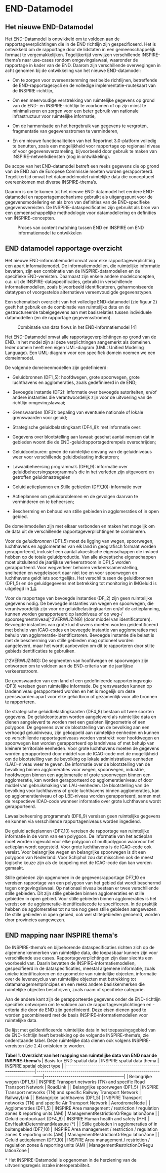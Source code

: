 END-Datamodel 
=======================

Het nieuwe END-Datamodel
----------------------------

Het END-Datamodel is ontwikkeld om te voldoen aan de rapportageverplichtingen
die in de END richtlijn zijn gespecificeerd. Het is ontwikkeld om de rapportage
door de lidstaten in een gemeenschappelijk formaat te vergemakkelijken.
Tegelijkertijd verwijzen verschillende INSPIRE-thema’s naar use-cases rondom
omgevingslawaai, waaronder de rapportage in kader van de END. Daarom zijn
verschillende overwegingen in acht genomen bij de ontwikkeling van het nieuwe
END-datamodel:

-   Om te zorgen voor overeenstemming met beide richtlijnen, betreffende de
    END-rapportagecycli en de volledige implementatie-routekaart van de
    INSPIRE-richtlijn,

-   Om een meervoudige verstrekking van ruimtelijke gegevens op grond van de
    END- en INSPIRE-richtlijn te voorkomen of op zijn minst te minimaliseren en
    zorgen voor een beter gebruik van nationale infrastructuur voor ruimtelijke
    informatie,

-   Om de harmonisatie en het hergebruik van gegevens te vergroten, fragmentatie
    van gegevensstromen te verminderen,

-   En om nieuwe functionaliteiten van het Reportnet 3.0-platform volledig te
    benutten, zoals een mogelijkheid voor rapportage op regionaal niveau of voor
    gegevensverzameling, bijvoorbeeld door gebruik te maken van
    INSPIRE-netwerkdiensten (nog in ontwikkeling).

De scope van het END-datamodel betreft een reeks gegevens die op grond van de
END aan de Europese Commissie moeten worden gerapporteerd. Tegelijkertijd omvat
het datamodelmodel ruimtelijke data die conceptueel overeenkomen met diverse
INSPIRE-thema’s.

Daarom is om te komen tot het nieuwe END-datamodel het eerdere END-datamodel en
rapportagemechanisme gebruikt als uitgangspunt voor de gegevensmodellering en
als bron van definities van de END-specifieke gegevensvereisten. De
INSPIRE-dataspecificaties zijn gebruikt als bron van een gemeenschappelijke
methodologie voor datamodellering en definities van INSPIRE-concepten.

<figure id="Figuur_1">
<img src="media/figuur1.png" alt="">
<figcaption>Proces van content matching tussen END en INSPIRE om END informatiemodel te ontwikkelen</figcaption>
</figure>

END datamodel rapportage overzicht
--------------------------------------

Het nieuwe END-informatiemodel omvat voor elke rapportageverplichting een apart
informatiemodel. De informatiemodellen, die ruimtelijke informatie bevatten,
zijn een combinatie van de INSPIRE-datamodellen en de specifieke END-vereisten.
Daarnaast zijn enkele andere modelconcepten, o.a. uit de
INSPIRE-dataspecificaties, gebruikt in verschillende informatiemodellen, zoals
bijvoorbeeld identificatoren, geharmoniseerde datatypen of voorgestelde
alternatieve vereenvoudigde gegevenstypen.

Een schematisch overzicht van het volledige END-datamodel (zie figuur 2) geeft
het gebruik en de combinatie van ruimtelijke data en de gestructureerde
tabelgegevens aan met basisrelaties tussen individuele datamodellen (en de
rapportage gegevensstromen).

<figure id="Figuur_2">
<img src="media/figuur2.png" alt="">
<figcaption>Combinatie van data flows in het END-informatiemodel [4]</figcaption>
</figure>

Het END-Datamodel omvat alle rapportageverplichtingen op grond van de END. In
het model zijn al deze verplichtingen aangemerkt als domeinen. Ieder domein
heeft een eigen UML-diagram (UML: Unified Modeling Language). Een UML-diagram
voor een specifiek domein noemen we een domeinmodel.

De volgende domeinenmodellen zijn gedefinieerd:

-   Geluidbronnen (DF1_5): hoofdwegen, grote spoorwegen, grote luchthavens en
    agglomeraties, zoals gedefinieerd in de END;

-   Bevoegde instantie (DF2): informatie over bevoegde autoriteiten, en/of
    andere instanties die verantwoordelijk zijn voor de uitvoering van de
    richtlijn omgevingslawaai;

-   Grenswaarden (DF3): bepaling van eventuele nationale of lokale grenswaarden
    voor geluid;

-   Strategische geluidbelastingkaart (DF4_8): met informatie over:

-   Gegevens over blootstelling aan lawaai: geschat aantal mensen dat in
    gebieden woont die de END-geluidrapportagedrempels overschrijden;

-   Geluidcontouren: geven de ruimtelijke omvang van de geluidniveaus weer voor
    verschillende geluidbelasting indicatoren;

-   Lawaaibeheersing programma’s (DF6_9): informatie over
    geluidbeheersingsprogramma's die in het verleden zijn uitgevoerd en
    getroffen geluidmaatregelen

-   Geluid actieplannen en Stille gebieden (DF7_10): informatie over

-   Actieplannen om geluidproblemen en de gevolgen daarvan te verminderen en te
    beheersen;

-   Bescherming en behoud van stille gebieden in agglomeraties of in open
    gebied.

De domeinmodellen zijn met elkaar verbonden en maken het mogelijk om de data uit
de verschillende rapportageverplichtingen te combineren.

Voor de *geluidbronnen* (DF1_5) moet de ligging van wegen, spoorwegen,
luchthavens en agglomeraties van elk land in geografisch formaat worden
gerapporteerd, inclusief een aantal akoestische eigenschappen die invloed hebben
op de totale geluidproductie. Van alle akoestische eigenschappen moet
uitsluitend de jaarlijkse verkeersstroom in DF1_5 worden gerapporteerd. Voor
wegverkeer behoren verkeerssamenstelling, snelheden en wegdeksoort daar niet toe
en voor spoorwegen en luchthavens geldt iets soortgelijks. Het verschil tussen
de geluidbronnen (DF1_5) en de geluidgegevens met betrekking tot monitoring in
IMGeluid is uitgelegd in [1.4](VERWIJZING).

Voor de rapportage van bevoegde instanties (DF_2) zijn geen ruimtelijke gegevens
nodig. De bevoegde instanties van wegen en spoorwegen, die verantwoordelijk zijn
voor de geluidbelastingkaarten en/of de actieplanning, kunnen worden
gerapporteerd op landniveau of op weg-/ spoorsegmentniveau[\^2VERWIJZING] (door
middel van identificatoren). Bevoegde instanties van grote luchthavens moeten
worden geïdentificeerd met behulp van ICAO-codes en bevoegde instantie van
agglomeraties met behulp van agglomeratie-identificatoren. Bevoegde instantie
die belast is met de bescherming van stille gebieden mag optioneel worden
aangeleverd, maar het wordt aanbevolen om dit te rapporteren door stilte
gebiedsidentificaties te gebruiken.

[\^2VERWIJZING]: De segmenten van hoofdwegen en spoorwegen zijn ontworpen om te
voldoen aan de END-criteria van de jaarlijkse verkeersstroom.

De grenswaarden van een land of een gedefinieerde rapporteringsregio (DF3)
vereisen geen ruimtelijke informatie. De grenswaarden kunnen op landenniveau
gerapporteerd worden en het is mogelijk om deze grenswaarden apart voor elke
geluidbron of gezamenlijk voor alle bronnen te rapporteren.

De strategische geluidbelastingkaarten (DF4_8) bestaan uit twee soorten
gegevens. De geluidcontouren worden aangeleverd als ruimtelijke data en dienen
aangeleverd te worden met een gesloten lijngeometrie of een polygoon. De
gegevens over de blootstelling van de bevolking aan een verhoogd geluidniveau,
zijn gekoppeld aan ruimtelijke eenheden en kunnen op verschillende
rapportageniveaus worden verstrekt: voor hoofdwegen en spoorwegen kan worden
gerapporteerd op landniveau of met behulp van kleinere territoriale eenheden.
Voor grote luchthavens moeten de gegevens worden gerapporteerd door middel van
de ICAO-code met de mogelijkheid om de blootstelling van de bevolking op lokale
administratieve eenheden (LAU)-niveau weer te geven. De informatie over de
blootstelling van de bevolking binnen agglomeraties voor wegen, spoorwegen,
industrie, hoofdwegen binnen een agglomeratie of grote spoorwegen binnen een
agglomeratie, kan worden gerapporteerd op agglomeratieniveau of door middel van
gebruikmaking van LAU-eenheden. De blootstelling van de bevolking voor
luchthavens of grote luchthavens binnen agglomeraties, kan op agglomeratieniveau
of op LBE-niveau worden gerapporteerd, samen met de respectieve ICAO-code
wanneer informatie over grote luchthavens wordt gerapporteerd.

Lawaaibeheersing programma’s (DF6_9) vereisen geen ruimtelijke gegevens en
kunnen via verschillende rapportageniveaus worden ingediend.

De geluid actieplannen (DF7_10) vereisen de rapportage van ruimtelijke
informatie in de vorm van een polygoon. De informatie van het actieplan moet
worden ingevuld voor elke polygoon of multipolygoon waarvoor het actieplan wordt
opgesteld. Voor grote luchthavens is de ICAO-code ook vereist. Voor belangrijke
wegen en belangrijke spoorwegen is dit een polygoon van Nederland. Voor Schiphol
zou dat misschien ook de meest logische keuze zijn als de koppeling met de
ICAO-code dan kan worden gemaakt.

Stille gebieden zijn opgenomen in de gegevensrapportage DF7_10 en vereisen
rapportage van een polygoon van het gebied dat wordt beschermd tegen
omgevingslawaai. Op nationaal niveau bestaan er twee verschillende stille
gebieden. Dit zijn stille gebieden binnen agglomeraties en stille gebieden in
open gebied. Voor stille gebieden binnen agglomeraties is het vereist om de
agglomeratie-identificatiecode te specificeren. In de praktijk hebben de
agglomeraties tot nu toe nog geen stille gebieden aangewezen. De stille gebieden
in open gebied, ook wel stiltegebieden genoemd, worden door provincies
aangewezen.

END mapping naar INSPIRE thema's
------------------------------------

De INSPIRE-thema’s en bijbehorende dataspecificaties richten zich op de algemene
kenmerken van ruimtelijke data, die toepasbaar kunnen zijn voor verschillende
use cases. Rapportageverplichtingen zijn daar slechts een voorbeeld van. Daarin
bevatten de INSPIRE-informatiemodellen, gespecifieerd in de dataspecificaties,
meestal algemene informatie, zoals unieke identificatoren en de geometrie van
ruimtelijke objecten, informatie over de levenscyclus van ruimtelijke objecten
met betrekking tot datamanagementprincipes en een reeks andere basiskenmerken
die ruimtelijke objecten beschrijven, zoals naam of specifieke categorie.

Aan de andere kant zijn de gerapporteerde gegevens onder de END-richtlijn
specifiek ontworpen om te voldoen aan de rapportageverplichtingen en -criteria
die door de END zijn gedefinieerd. Deze eisen dienen goed te worden gecombineerd
met de basis INSPIRE-informatiemodellen voor ruimtelijke data.

De lijst met geïdentificeerde ruimtelijke data in het toepassingsgebied van de
END-richtlijn heeft betrekking op de volgende INSPIRE-thema’s, zie onderstaande
tabel. Deze ruimtelijke data dienen ook volgens INSPIRE-vereisten (zie 2.4)
ontsloten te worden.


**Tabel 1. Overzicht van het mapping van ruimtelijke data van END naar de
INSPIRE-thema’s**
| Basis for END spatial data                                   | INSPIRE spatial data thema                                                      | INSPIRE spatial object type            |
|--------------------------------------------------------------|---------------------------------------------------------------------------------|----------------------------------------|
| Belangrijke wegen (DF1_5)                                    | INSPIRE Transport networks (TN) and specific Road Transport Network             | RoadLink                               |
| Belangrijke spoorwegen (DF1_5)                               | INSPIRE Transport networks (TN) and specific Railway Transport Network          | RailwayLink                            |
| Belangrijke luchthavens (DF1_5)                              | INSPIRE Transport networks (TN) and specific Air Transport Network              | AerodromeNode                          |
| Agglomeraties (DF1_5)                                        | INSPIRE Area management / restriction / regulation zones & reporting units (AM) | ManagementRestrictionOrRegu lationZone |
| Geluid contourkaart (DF4_8)                                  | INSPIRE Human health and safety (HH)                                            | EnvHealthDeterminantMeasure (\*)       |
| Stille gebieden in agglomeraties of in buitengebied (DF7_10) | INSPIRE Area management / restriction / regulation zones & reporting units (AM) | ManagementRestrictionOrRegu lationZone |
| Geluid actieplannen (DF7_10)                                 | INSPIRE Area management / restriction / regulation zones & reporting units (AM) | ManagementRestrictionOrRegu lationZone |

\* Het INSPIRE-Datamodel is opgenomen in de herziening van de uitvoeringsregels
inzake interoperabiliteit.

